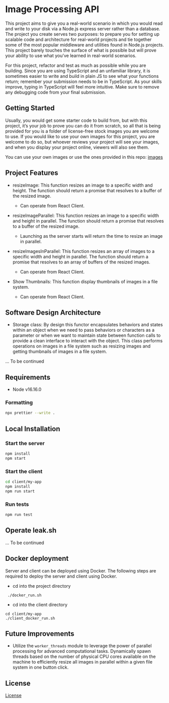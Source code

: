 # Image Processing API

This project aims to give you a real-world scenario in which you would read and write to your disk via a Node.js express server rather than a database. The project you create serves two purposes: to prepare you for setting up scalable code and architecture for real-world projects and tie together some of the most popular middleware and utilities found in Node.js projects. This project barely touches the surface of what is possible but will prove your ability to use what you’ve learned in real-world scenarios.

For this project, refactor and test as much as possible while you are building. Since you are using TypeScript and an unfamiliar library, it is sometimes easier to write and build in plain JS to see what your functions return; remember your submission needs to be in TypeScript. As your skills improve, typing in TypeScript will feel more intuitive. Make sure to remove any debugging code from your final submission.

## Getting Started

Usually, you would get some starter code to build from, but with this project, it’s your job to prove you can do it from scratch, so all that is being provided for you is a folder of license-free stock images you are welcome to use. If you would like to use your own images for this project, you are welcome to do so, but whoever reviews your project will see your images, and when you display your project online, viewers will also see them.

You can use your own images or use the ones provided in this repo: [images](images)

## Project Features

- resizeImage: This function resizes an image to a specific width and height. The function should return a promise that resolves to a buffer of the resized image.

  - Can operate from React Client.

- resizeImageParallel: This function resizes an image to a specific width and height in parallel. The function should return a promise that resolves to a buffer of the resized image.

  - Launching as the server starts will return the time to resize an image in parallel.

- resizeImagesInParallel: This function resizes an array of images to a specific width and height in parallel. The function should return a promise that resolves to an array of buffers of the resized images.

  - Can operate from React Client.

- Show Thumbnails: This function display thumbnails of images in a file system.

  - Can operate from React Client.

## Software Design Architecture

- Storage class: By design this functor encapsulates behaviors and states within an object when we need to pass behaviors or characters as a parameter or when we want to maintain state between function calls to provide a clean interface to interact with the object. This class performs operations on images in a file system such as resizing images and getting thumbnails of images in a file system.

... To be continued

## Requirements

- Node v16.16.0

### Formatting

```bash
npx prettier --write .
```

## Local Installation
### Start the server

```bash
npm install
npm start
```

### Start the client

```bash
cd client/my-app
npm install
npm run start
```

### Run tests

```bash
npm run test
```

## Operate leak.sh

... To be continued

## Docker deployment

Server and client can be deployed using Docker. The following steps are required to deploy the server and client using Docker.

- cd into the project directory

```
 ./docker_run.sh
```

- cd into the client directory

```
cd client/my-app
./client_docker_run.sh
```

## Future Improvements

- Utilize the `worker_threads` module to leverage the power of parallel processing for advanced computational tasks. Dynamically spawn threads based on the number of physical CPU cores available on the machine to efficiently resize all images in parallel within a given file system in one button click.

## License

[License](LICENSE.txt)
